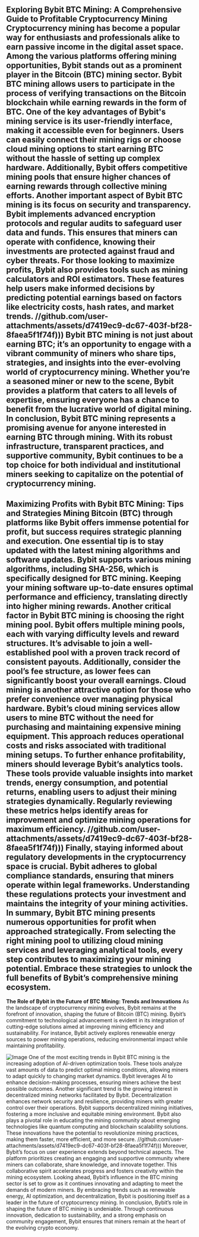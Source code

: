 **Exploring Bybit BTC Mining: A Comprehensive Guide to Profitable Cryptocurrency Mining**
Cryptocurrency mining has become a popular way for enthusiasts and professionals alike to earn passive income in the digital asset space. Among the various platforms offering mining opportunities, Bybit stands out as a prominent player in the Bitcoin (BTC) mining sector. Bybit BTC mining allows users to participate in the process of verifying transactions on the Bitcoin blockchain while earning rewards in the form of BTC.
One of the key advantages of Bybit's mining service is its user-friendly interface, making it accessible even for beginners. Users can easily connect their mining rigs or choose cloud mining options to start earning BTC without the hassle of setting up complex hardware. Additionally, Bybit offers competitive mining pools that ensure higher chances of earning rewards through collective mining efforts.
Another important aspect of Bybit BTC mining is its focus on security and transparency. Bybit implements advanced encryption protocols and regular audits to safeguard user data and funds. This ensures that miners can operate with confidence, knowing their investments are protected against fraud and cyber threats.
For those looking to maximize profits, Bybit also provides tools such as mining calculators and ROI estimators. These features help users make informed decisions by predicting potential earnings based on factors like electricity costs, hash rates, and market trends. 
 //github.com/user-attachments/assets/d7419ec9-dc67-403f-bf28-8faea5f1f74f)))
Bybit BTC mining is not just about earning BTC; it’s an opportunity to engage with a vibrant community of miners who share tips, strategies, and insights into the ever-evolving world of cryptocurrency mining. Whether you’re a seasoned miner or new to the scene, Bybit provides a platform that caters to all levels of expertise, ensuring everyone has a chance to benefit from the lucrative world of digital mining.
In conclusion, Bybit BTC mining represents a promising avenue for anyone interested in earning BTC through mining. With its robust infrastructure, transparent practices, and supportive community, Bybit continues to be a top choice for both individual and institutional miners seeking to capitalize on the potential of cryptocurrency mining.
---
**Maximizing Profits with Bybit BTC Mining: Tips and Strategies**
Mining Bitcoin (BTC) through platforms like Bybit offers immense potential for profit, but success requires strategic planning and execution. One essential tip is to stay updated with the latest mining algorithms and software updates. Bybit supports various mining algorithms, including SHA-256, which is specifically designed for BTC mining. Keeping your mining software up-to-date ensures optimal performance and efficiency, translating directly into higher mining rewards.
Another critical factor in Bybit BTC mining is choosing the right mining pool. Bybit offers multiple mining pools, each with varying difficulty levels and reward structures. It’s advisable to join a well-established pool with a proven track record of consistent payouts. Additionally, consider the pool’s fee structure, as lower fees can significantly boost your overall earnings.
Cloud mining is another attractive option for those who prefer convenience over managing physical hardware. Bybit’s cloud mining services allow users to mine BTC without the need for purchasing and maintaining expensive mining equipment. This approach reduces operational costs and risks associated with traditional mining setups.
To further enhance profitability, miners should leverage Bybit’s analytics tools. These tools provide valuable insights into market trends, energy consumption, and potential returns, enabling users to adjust their mining strategies dynamically. Regularly reviewing these metrics helps identify areas for improvement and optimize mining operations for maximum efficiency.
 //github.com/user-attachments/assets/d7419ec9-dc67-403f-bf28-8faea5f1f74f)))
Finally, staying informed about regulatory developments in the cryptocurrency space is crucial. Bybit adheres to global compliance standards, ensuring that miners operate within legal frameworks. Understanding these regulations protects your investment and maintains the integrity of your mining activities.
In summary, Bybit BTC mining presents numerous opportunities for profit when approached strategically. From selecting the right mining pool to utilizing cloud mining services and leveraging analytical tools, every step contributes to maximizing your mining potential. Embrace these strategies to unlock the full benefits of Bybit’s comprehensive mining ecosystem.
---
**The Role of Bybit in the Future of BTC Mining: Trends and Innovations**
As the landscape of cryptocurrency mining evolves, Bybit remains at the forefront of innovation, shaping the future of Bitcoin (BTC) mining. Bybit’s commitment to technological advancement is evident in its integration of cutting-edge solutions aimed at improving mining efficiency and sustainability. For instance, Bybit actively explores renewable energy sources to power mining operations, reducing environmental impact while maintaining profitability.

![Image](https://github.com/user-attachments/assets/4a25d116-2220-4385-b08e-f287af8fcbc4)
One of the most exciting trends in Bybit BTC mining is the increasing adoption of AI-driven optimization tools. These tools analyze vast amounts of data to predict optimal mining conditions, allowing miners to adapt quickly to changing market dynamics. Bybit leverages AI to enhance decision-making processes, ensuring miners achieve the best possible outcomes.
Another significant trend is the growing interest in decentralized mining networks facilitated by Bybit. Decentralization enhances network security and resilience, providing miners with greater control over their operations. Bybit supports decentralized mining initiatives, fostering a more inclusive and equitable mining environment.
Bybit also plays a pivotal role in educating the mining community about emerging technologies like quantum computing and blockchain scalability solutions. These innovations have the potential to revolutionize mining practices, making them faster, more efficient, and more secure.
 //github.com/user-attachments/assets/d7419ec9-dc67-403f-bf28-8faea5f1f74f)))
Moreover, Bybit’s focus on user experience extends beyond technical aspects. The platform prioritizes creating an engaging and supportive community where miners can collaborate, share knowledge, and innovate together. This collaborative spirit accelerates progress and fosters creativity within the mining ecosystem.
Looking ahead, Bybit’s influence in the BTC mining sector is set to grow as it continues innovating and adapting to meet the demands of modern miners. By embracing trends such as renewable energy, AI optimization, and decentralization, Bybit is positioning itself as a leader in the future of cryptocurrency mining.
In conclusion, Bybit’s role in shaping the future of BTC mining is undeniable. Through continuous innovation, dedication to sustainability, and a strong emphasis on community engagement, Bybit ensures that miners remain at the heart of the evolving crypto economy.
